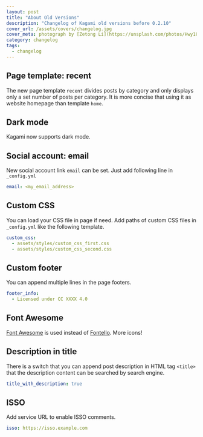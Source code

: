 ```yaml
---
layout: post
title: "About Old Versions"
description: "Changelog of Kagami old versions before 0.2.10"
cover_url: /assets/covers/changelog.jpg
cover_meta: photograph by [Zetong Li](https://unsplash.com/photos/Hwy18X9e0PY)
category: changelog
tags: 
  - changelog
---
```


## Page template: recent

The new page template `recent` divides posts by category and only displays only a set number of posts per category. It is more concise that using it as website homepage than template `home`.

## Dark mode

Kagami now supports dark mode.

## Social account: email

New social account link `email` can be set. Just add following line in `_config.yml`

```yaml
email: <my_email_address>
```

## Custom CSS

You can load your CSS file in page if need. Add paths of custom CSS files in `_config.yml` like the following template.

``` yaml
custom_css:
  - assets/styles/custom_css_first.css
  - assets/styles/custom_css_second.css
```

## Custom footer

You can append multiple lines in the page footers.

``` yaml
footer_info:
  - Licensed under CC XXXX 4.0
```

## Font Awesome

[Font Awesome](https://fontawesome.com) is used instead of [Fontello](https://fontello.com). More icons!

## Description in title

There is a switch that you can append post description in HTML tag `<title>` that the description content can be searched by search engine.

``` yaml
title_with_description: true
```

## ISSO

Add service URL to enable ISSO comments.

``` yaml
isso: https://isso.example.com
```